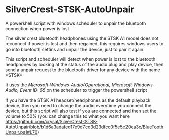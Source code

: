 # SilverCrest-STSK-AutoUnpair
A powershell script with windows scheduler to unpair the bluetooth connection when power is lost


The silver crest bluetooth headphones using the STSK A1 model does not reconnect if power is lost and then regained, this requires windows users to go into bluetooth settins and unpair the device, just to pair it again.

This script and scheduler will detect when power is lost to the bluetooth headphones by looking at the status of the audio plug and play device, then send a unpair request to the bluetooth driver for any device with the name \*STSK*

It uses the *Microsoft-Windows-Audio/Operational, Microsoft-Windows-Audio, Event ID: 65* on the scheduler to trigger the powershell script

If you have the STSK A1 headset/headphones as the default playback device, then you need to change the audio everytime you connect the device, but this script will also test if you are connected and then set the volume to 50% (you can change this to what you want here https://github.com/crysal/SilverCrest-STSK-AutoUnpair/blob/b1d6a3adafed17e9d7cd3d23dfcc0f5e5e20ea3c/BlueToothUnpair.ps1#L70)
